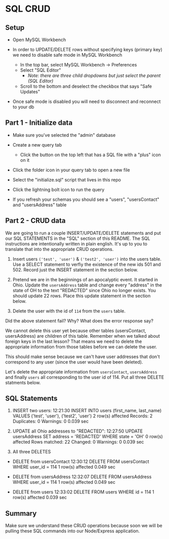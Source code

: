 # SQL CRUD

## Setup

* Open MySQL Workbench

* In order to UPDATE/DELETE rows without specifying keys (primary key) we need to disable safe mode in MySQL Workbench

  * In the top bar, select MySQL Workbench -> Preferences
  * Select "SQL Editor"
    * _Note: there are three child dropdowns but just select the parent (SQL Editor)_
  * Scroll to the bottom and deselect the checkbox that says "Safe Updates"

* Once safe mode is disabled you will need to disconnect and reconnect to your db

## Part 1 - Initialize data

* Make sure you've selected the "admin" database

* Create a new query tab
  * Click the button on the top left that has a SQL file with a "plus" icon on it

* Click the folder icon in your query tab to open a new file

* Select the "initialize.sql" script that lives in this repo

* Click the lightning bolt icon to run the query

* If you refresh your schemas you should see a "users", "usersContact" and "usersAddress" table

## Part 2 - CRUD data

We are going to run a couple INSERT/UPDATE/DELETE statements and put our SQL STATEMENTS in the "SQL" section of this README. The SQL instructions are intentionally written in plain english. It's up to you to translate that into the appropriate CRUD operations.

1. Insert users `('test', 'user')` & `('test2', 'user')` into the users table. Use a SELECT statement to verfiy the existence of the new ids 501 and 502. Record just the INSERT statement in the section below. 

2. Pretend we are in the beginnings of an apocalyptic event. It started in Ohio. Update the `usersAddress` table and change every "address" in the state of OH to the text "REDACTED" since Ohio no longer exists. You should update 22 rows. Place this update statement in the section below. 

3. Delete the user with the id of `114` from the `users` table.

Did the above statement fail? Why? What does the error response say?

We cannot delete this user yet because other tables (usersContact, usersAddress) are children of this table. Remember when we talked about foreign keys in the last lesson? That means we need to delete the appropriate information from those tables before we can delete the user. 

This should make sense because we can't have user addresses that don't correspond to any user (since the user would have been deleted).

Let's delete the appropriate information from `usersContact`, `usersAddress` and finally `users` all corresponding to the user id of 114. Put all three DELETE statments below.


## SQL Statements

1. INSERT two users:
   12:21:30	INSERT INTO users (first_name, last_name) VALUES ('test', 'user'), ('test2', 'user')	2 row(s) affected Records: 2  Duplicates: 0  Warnings: 0	0.039 sec




2. UPDATE all Ohio addresses to "REDACTED":
   12:27:50	UPDATE usersAddress SET address = 'REDACTED' WHERE state = 'OH'	0 row(s) affected Rows matched: 22  Changed: 0  Warnings: 0	0.039 sec


3. All three DELETES

* DELETE from usersContact
  12:30:12	DELETE FROM usersContact WHERE user_id = 114	1 row(s) affected	0.049 sec




* DELETE from usersAddress
  12:32:07	DELETE FROM usersAddress WHERE user_id = 114	1 row(s) affected	0.049 sec



* DELETE from users
  12:33:02	DELETE FROM users WHERE id = 114	1 row(s) affected	0.039 sec



## Summary

Make sure we understand these CRUD operations because soon we will be pulling these SQL commands into our Node/Express application.

